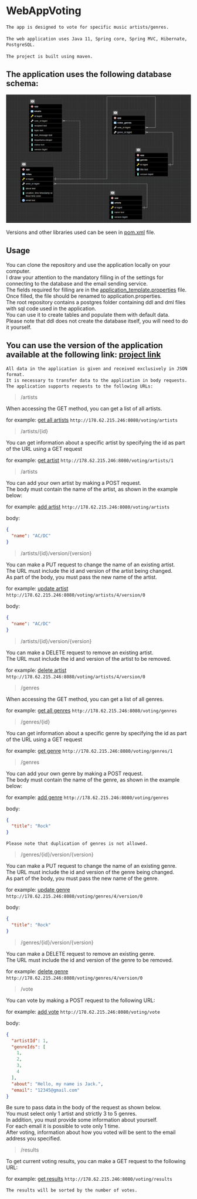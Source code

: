 WebAppVoting
============

    The app is designed to vote for specific music artists/genres.

    The web application uses Java 11, Spring core, Spring MVC, Hibernate, PostgreSQL.

    The project is built using maven.
    
The application uses the following database schema:
--------------------------------------------------
    
![](src/main/resources/views/Screenshot_1.png)

Versions and other libraries used can be seen in
<a href="https://github.com/MaxStribuk/WebAppVoting/blob/master/pom.xml">pom.xml</a> file.

Usage
-----

You can clone the repository and use the application locally on your computer.<br>
I draw your attention to the mandatory filling in of the settings for connecting
to the database and the email sending service.<br>
The fields required for filling are in the
<a href="https://github.com/MaxStribuk/WebAppVoting/blob/master/src/main/resources/application_template.properties">
application_template.properties</a> file.<br>
Once filled, the file should be renamed to application.properties.<br>
The root repository contains a postgres folder containing ddl and dml files with sql code used in the application.<br>
You can use it to create tables and populate them with default data.<br>
Please note that ddl does not create the database itself, you will need to do it yourself.

You can use the version of the application available at the following link: [project link](http://178.62.215.246:8080/voting/results)
---------------------------------------------------------------------------

    All data in the application is given and received exclusively in JSON format.
    It is necessary to transfer data to the application in body requests.
    The application supports requests to the following URLs:

> /artists

When accessing the GET method, you can get a list of all artists.

for example: <a href="http://178.62.215.246:8080/voting/artists">get all artists</a>
`http://178.62.215.246:8080/voting/artists`

> /artists/{id}

You can get information about a specific artist by specifying the id as part of the URL using a GET request

for example: <a href="http://178.62.215.246:8080/voting/artists/1">get artist</a>
`http://178.62.215.246:8080/voting/artists/1`

> /artists

You can add your own artist by making a POST request.<br>
The body must contain the name of the artist, as shown in the example below:

for example: <a href="http://178.62.215.246:8080/voting/artists">add artist</a>
`http://178.62.215.246:8080/voting/artists`

body:
```json
{
  "name": "AC/DC"
}
```

> /artists/{id}/version/{version}

You can make a PUT request to change the name of an existing artist.<br>
The URL must include the id and version of the artist being changed.<br>
As part of the body, you must pass the new name of the artist.

for example: <a href="http://178.62.215.246:8080/voting/artists/4/version/0">update artist</a>
`http://178.62.215.246:8080/voting/artists/4/version/0`

body:
```json
{
  "name": "AC/DC"
}
```

> /artists/{id}/version/{version}

You can make a DELETE request to remove an existing artist.<br>
The URL must include the id and version of the artist to be removed.

for example: <a href="http://178.62.215.246:8080/voting/artists/4/version/0">delete artist</a>
`http://178.62.215.246:8080/voting/artists/4/version/0`

> /genres

When accessing the GET method, you can get a list of all genres.

for example: <a href="http://178.62.215.246:8080/voting/genres">get all genres</a>
`http://178.62.215.246:8080/voting/genres
`
> /genres/{id}

You can get information about a specific genre by specifying the id as part of the URL using a GET request

for example: <a href="http://178.62.215.246:8080/voting/genres/1">get genre</a>
`http://178.62.215.246:8080/voting/genres/1`

> /genres

You can add your own genre by making a POST request.<br>
The body must contain the name of the genre, as shown in the example below:

for example: <a href="http://178.62.215.246:8080/voting/genres">add genre</a>
`http://178.62.215.246:8080/voting/genres`

body:
```json
{
  "title": "Rock"
}
```

    Please note that duplication of genres is not allowed.

> /genres/{id}/version/{version}

You can make a PUT request to change the name of an existing genre.<br>
The URL must include the id and version of the genre being changed.<br>
As part of the body, you must pass the new name of the genre.

for example: <a href="http://178.62.215.246:8080/voting/genres/4/version/0">update genre</a>
`http://178.62.215.246:8080/voting/genres/4/version/0`

body:

```json
{
  "title": "Rock"
}
```

> /genres/{id}/version/{version}

You can make a DELETE request to remove an existing genre.<br>
The URL must include the id and version of the genre to be removed.

for example: <a href="http://178.62.215.246:8080/voting/genres/4/version/0">delete genre</a>
`http://178.62.215.246:8080/voting/genres/4/version/0`

> /vote

You can vote by making a POST request to the following URL:

for example: <a href="http://178.62.215.246:8080/voting/vote">add vote</a>
`http://178.62.215.246:8080/voting/vote`

body:

```json
{
  "artistId": 1,
  "genreIds": [
    1,
    2,
    3,
    4
  ],
  "about": "Hello, my name is Jack.",
  "email": "12345@gmail.com"
}
```

Be sure to pass data in the body of the request as shown below.<br>
You must select only 1 artist and strictly 3 to 5 genres.<br>
In addition, you must provide some information about yourself.<br>
For each email it is possible to vote only 1 time.<br>
After voting, information about how you voted will be sent to the email address you specified.

> /results

To get current voting results, you can make a GET request to the following URL:

for example: <a href="http://178.62.215.246:8080/voting/results">get results</a>
`http://178.62.215.246:8080/voting/results`

    The results will be sorted by the number of votes.
